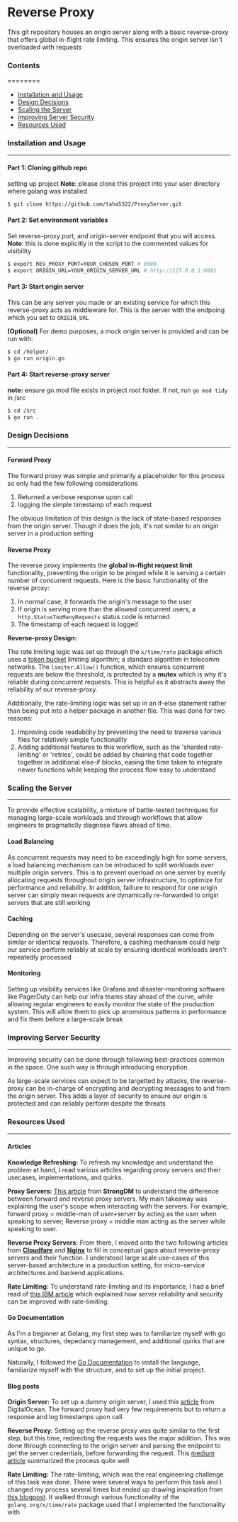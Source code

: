 # Reverse Proxy

This git repository houses an origin server along with a basic reverse-proxy that offers global in-flight rate limiting. This ensures the origin server isn't overloaded with requests



### Contents
========

 * [Installation and Usage](#installation-and-usage)
 * [Design Decisions](#design-decisions)
 * [Scaling the Server](#scaling-the-server)
 * [Improving Server Security](#improving-server-security)
 * [Resources Used](#resources-used)




### Installation and Usage
---

#### Part 1: Cloning github repo
setting up project
**Note**: please clone this project into your user directory where golang was installed
```bash
$ git clone https://github.com/taha5322/ProxyServer.git
```

#### Part 2: Set environment variables
Set reverse-proxy port, and origin-server endpoint that you will access.
**Note**: this is done explicitly in the script to the commented values for visibility
```bash
$ export REV_PROXY_PORT=YOUR_CHOSEN_PORT # 8080
$ export ORIGIN_URL=YOUR_ORIGIN_SERVER_URL # http://127.0.0.1:8081
```

#### Part 3: Start origin server

This can be any server you made or an existing service for which this reverse-proxy acts as middleware for. This is the server with the endpoing which you set to `ORIGIN_URL`

**(Optional)** For demo purposes, a mock origin server is provided and can be run with:
```bash
$ cd /helper/
$ go run origin.go
```
#### Part 4: Start reverse-proxy server
**note:** ensure go.mod file exists in project root folder. If not, run `go mod tidy` in /src
```bash
$ cd /src
$ go run .
```


### Design Decisions
---

#### Forward Proxy

The forward proxy was simple and primarily a placeholder for this process so only had the few following considerations

1. Returned a verbose response upon call 
2. logging the simple timestamp of each request

The obvious limitation of this design is the lack of state-based responses from the origin server. Though it does the job, it's not similar to an origin server in a production setting 

#### Reverse Proxy

The reverse proxy implements the **global in-flight request limit** functionality, preventing the origin to be pinged while it is serving a certain number of concurrent requests. Here is the basic functionality of the reverse proxy:

1. In normal case, it forwards the origin's message to the user
2. If origin is serving more than the allowed concurrent users, a `http.StatusTooManyRequests` status code is returned
3. The timestamp of each request is logged

**Reverse-proxy Design:**

The rate limiting logic was set up through the `x/time/rate` package which uses a [token bucket](https://en.wikipedia.org/wiki/Token_bucket) limiting algorithm; a standard algorithm in telecomm networks. The `limiter.Allow()` function, which ensures concurrent requests are below the threshold, is protected by a **mutex** which is why it's reliable during concurrent requests. This is helpful as it abstracts away the reliability of our reverse-proxy.

Additionally, the rate-limiting logic was set up in an if-else statement rather than being put into a helper package in another file. This was done for two reasons:
1. Improving code readability by preventing the need to traverse various files for relatively simple functionality   
2. Adding additional features to this workflow, such as the 'sharded rate-limiting' or 'retries', could be added by chaining that code together together in additional else-if blocks, easing the time taken to integrate newer functions while keeping the process flow easy to understand


### Scaling the Server
----

To provide effective scalability, a mixture of battle-tested techniques for managing large-scale workloads and through workflows that allow engineers to pragmaticlly diagnose flaws ahead of time.

#### Load Balancing
As concurrent requests may need to be exceedingly high for some servers, a load balancing mechanism can be introduced to split workloads over multiple origin servers. This is to prevent overload on one server by evenly allocating requests throughout origin server infrastructure, to optimize for performance and reliability. In addition, failiure to respond for one origin server can simply mean requests are dynamically re-forwarded to origin servers that are still working

#### Caching

Depending on the server's usecase, several responses can come from similar or identical requests. Therefore, a caching mechanism could help our service perform reliably at scale by ensuring identical workloads aren't repeatedly processed

#### Monitoring

Setting up visibility services like Grafana and disaster-monitoring software like PagerDuty can help our infra teams stay ahead of the curve, while allowing regular engineers to easily monitor the state of the production system. This will allow them to pick up anomolous patterns in performance and fix them before a large-scale break


### Improving Server Security
---
Improving security can be done through following best-practices common in the space. One such way is through introducing encryption.

As large-scale services can expect to be targetted by attacks, the reverse-proxy can be in-charge of encrypting and decrypting messages to and from the origin server. This adds a layer of security to ensure our origin is protected and can reliably perform despite the threats



### Resources Used
---

#### Articles

**Knowledge Refreshing:** To refresh my knowledge and understand the problem at hand, I read various articles regarding proxy servers and their usecases, implementations, and quirks. 

**Proxy Servers:** [This article](https://www.strongdm.com/blog/difference-between-proxy-and-reverse-proxy) from **StrongDM** to understand the difference between forward and reverse proxy servers. My main takeaway was explaining the user's scope when interacting with the servers. For example, forward proxy = middle-man of user+server by acting as the user when speaking to server; Reverse proxy = middle man acting as the server while speaking to user.

**Reverse Proxy Servers:** From there, I moved onto the two following articles from [**Cloudfare**](https://www.cloudflare.com/learning/cdn/glossary/reverse-proxy/) and [**Nginx**](https://www.nginx.com/resources/glossary/reverse-proxy-server/) to fill in conceptual gaps about reverse-proxy servers and their function. I understood large scale use-cases of this server-based architecture in a production setting, for micro-service architectures and backend applications. 

**Rate Limiting:** To understand rate-limiting and its importance, I had a brief read of [this IBM article](https://www.ibm.com/docs/en/sva/9.0.6?topic=configuration-rate-limiting) which explained how server reliability and security can be improved with rate-limiting.

#### Go Documentation

As I'm a beginner at Golang, my first step was to familiarize myself with go syntax, structures, depedancy management, and additional quirks that are unique to go. 

Naturally, I followed the [Go Documentation](https://go.dev/doc/tutorial/getting-started) to install the language, familiarize myself with the structure, and to set up the initial project.


#### Blog posts

**Origin Server:** To set up a dummy origin server, I used this [article](https://www.digitalocean.com/community/tutorials/how-to-make-an-http-server-in-go) from DigitalOcean. The forward proxy had very few requirements but to return a response and log timestamps upon call.

**Reverse Proxy:** Setting up the reverse proxy was quite similar to the first step, but this time, redirecting the requests was the major addition. This was done through connecting to the origin server and parsing the endpoint to get the server credentials, before forwarding the request. This [medium article](https://dev.to/b0r/implement-reverse-proxy-in-gogolang-2cp4) summarized the process quite well

**Rate Limiting:** The rate-limiting, which was the real engineering challenge of this task was done. There were several ways to perform this task and I changed my process several times but ended up drawing inspiration from [this blogpost](https://www.alexedwards.net/blog/how-to-rate-limit-http-requests
). It walked through various functionality of the `golang.org/x/time/rate` package used that I implemented the functionality with



